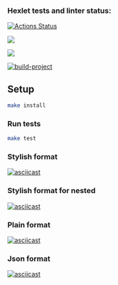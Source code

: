 ### Hexlet tests and linter status:
[![Actions Status](https://github.com/panechek/frontend-project-lvl2/workflows/hexlet-check/badge.svg)](https://github.com/panechek/frontend-project-lvl2/actions)

<a href="https://codeclimate.com/github/codeclimate/codeclimate/maintainability"><img src="https://api.codeclimate.com/v1/badges/a99a88d28ad37a79dbf6/maintainability" /></a>

<a href="https://codeclimate.com/github/codeclimate/codeclimate/test_coverage"><img src="https://api.codeclimate.com/v1/badges/a99a88d28ad37a79dbf6/test_coverage" /></a>

[![build-project ](https://github.com/panechek/frontend-project-lvl2//workflows/lint-project/badge.svg)](https://github.com/panechek/frontend-project-lvl2/actions)

## Setup

```sh
make install
```

### Run tests

```sh
make test
```

### Stylish format
[![asciicast](https://asciinema.org/a/3xtS8KU8VEDx1KWonjdd3e8Sx)](https://asciinema.org/a/3xtS8KU8VEDx1KWonjdd3e8Sx)

### Stylish format for nested
[![asciicast](https://asciinema.org/a/IE0NfeIxSilzDMNIl9Nfu9P1i)](https://asciinema.org/a/IE0NfeIxSilzDMNIl9Nfu9P1i)

### Plain format
[![asciicast](https://asciinema.org/a/bD403J8HKKiCi0wqETjtyv3m6)](https://asciinema.org/a/bD403J8HKKiCi0wqETjtyv3m6)

### Json format
[![asciicast](https://asciinema.org/connect/5878a37b-09ef-48a8-af28-b75414ae11db)](https://asciinema.org/connect/5878a37b-09ef-48a8-af28-b75414ae11db)